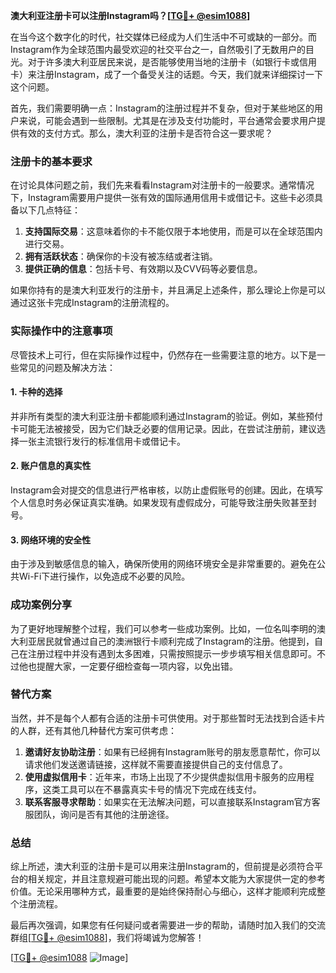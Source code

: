 **澳大利亚注册卡可以注册Instagram吗？[[TG💪+ @esim1088](https://t.me/s/esim1088)]**

在当今这个数字化的时代，社交媒体已经成为人们生活中不可或缺的一部分。而Instagram作为全球范围内最受欢迎的社交平台之一，自然吸引了无数用户的目光。对于许多澳大利亚居民来说，是否能够使用当地的注册卡（如银行卡或信用卡）来注册Instagram，成了一个备受关注的话题。今天，我们就来详细探讨一下这个问题。

首先，我们需要明确一点：Instagram的注册过程并不复杂，但对于某些地区的用户来说，可能会遇到一些限制。尤其是在涉及支付功能时，平台通常会要求用户提供有效的支付方式。那么，澳大利亚的注册卡是否符合这一要求呢？

### 注册卡的基本要求

在讨论具体问题之前，我们先来看看Instagram对注册卡的一般要求。通常情况下，Instagram需要用户提供一张有效的国际通用信用卡或借记卡。这些卡必须具备以下几点特征：

1. **支持国际交易**：这意味着你的卡不能仅限于本地使用，而是可以在全球范围内进行交易。
2. **拥有活跃状态**：确保你的卡没有被冻结或者注销。
3. **提供正确的信息**：包括卡号、有效期以及CVV码等必要信息。

如果你持有的是澳大利亚发行的注册卡，并且满足上述条件，那么理论上你是可以通过这张卡完成Instagram的注册流程的。

### 实际操作中的注意事项

尽管技术上可行，但在实际操作过程中，仍然存在一些需要注意的地方。以下是一些常见的问题及解决方法：

#### 1. **卡种的选择**
并非所有类型的澳大利亚注册卡都能顺利通过Instagram的验证。例如，某些预付卡可能无法被接受，因为它们缺乏必要的信用记录。因此，在尝试注册前，建议选择一张主流银行发行的标准信用卡或借记卡。

#### 2. **账户信息的真实性**
Instagram会对提交的信息进行严格审核，以防止虚假账号的创建。因此，在填写个人信息时务必保证真实准确。如果发现有虚假成分，可能导致注册失败甚至封号。

#### 3. **网络环境的安全性**
由于涉及到敏感信息的输入，确保所使用的网络环境安全是非常重要的。避免在公共Wi-Fi下进行操作，以免造成不必要的风险。

### 成功案例分享

为了更好地理解整个过程，我们可以参考一些成功案例。比如，一位名叫李明的澳大利亚居民就曾通过自己的澳洲银行卡顺利完成了Instagram的注册。他提到，自己在注册过程中并没有遇到太多困难，只需按照提示一步步填写相关信息即可。不过他也提醒大家，一定要仔细检查每一项内容，以免出错。

### 替代方案

当然，并不是每个人都有合适的注册卡可供使用。对于那些暂时无法找到合适卡片的人群，还有其他几种替代方案可供考虑：

1. **邀请好友协助注册**：如果有已经拥有Instagram账号的朋友愿意帮忙，你可以请求他们发送邀请链接，这样就不需要直接提供自己的支付信息了。
2. **使用虚拟信用卡**：近年来，市场上出现了不少提供虚拟信用卡服务的应用程序，这类工具可以在不暴露真实卡号的情况下完成在线支付。
3. **联系客服寻求帮助**：如果实在无法解决问题，可以直接联系Instagram官方客服团队，询问是否有其他的注册途径。

### 总结

综上所述，澳大利亚的注册卡是可以用来注册Instagram的，但前提是必须符合平台的相关规定，并且注意规避可能出现的问题。希望本文能为大家提供一定的参考价值。无论采用哪种方式，最重要的是始终保持耐心与细心，这样才能顺利完成整个注册流程。

最后再次强调，如果您有任何疑问或者需要进一步的帮助，请随时加入我们的交流群组[[TG💪+ @esim1088](https://t.me/s/esim1088)]，我们将竭诚为您解答！

[[TG💪+ @esim1088](https://t.me/s/esim1088) ![Image](https://i.postimg.cc/4NQfJmqS/Snipaste-2025-05-13-00-14-12.png)]